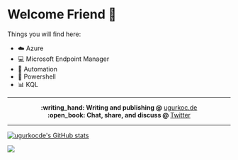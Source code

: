 # Welcome Friend 👋

Things you will find here:

- :cloud: Azure
- :computer: Microsoft Endpoint Manager
- :blue_car: Automation
- :shell: Powershell
- :bar_chart: KQL

---

<p align="center">
  <b>:writing_hand: Writing and publishing @</b> <a href="https://www.ugurkoc.de">ugurkoc.de</a><br>
  <b>:open_book: Chat, share, and discuss @ </b> <a href="https://twitter.com/UgurKocDe">Twitter</a>
</p>

---

[![ugurkocde's GitHub stats](https://github-readme-stats.vercel.app/api?username=ugurkocde&show_icons=true&theme=dark)](https://github.com/anuraghazra/github-readme-stats) 

![](https://komarev.com/ghpvc/?username=ugurukocde&color=grey&style=for-the-badge)

